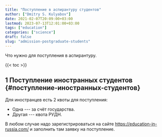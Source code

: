 ```yaml
---
title: "Поступление в аспирантуру студентов"
author: ["Dmitry S. Kulyabov"]
date: 2021-02-07T20:09:00+03:00
lastmod: 2023-07-13T12:01:00+03:00
tags: ["education"]
categories: ["science"]
draft: false
slug: "admission-postgraduate-students"
---
```


Что нужно для поступления в аспирантуру.

<!--more-->

{{< toc >}}


## <span class="section-num">1</span> Поступление иностранных студентов {#поступление-иностранных-студентов}

Для иностранцев есть 2 квоты для поступления:

-   Одна --- за счёт государства.
-   Другая --- квота РУДН.

В любом случае  надо зарегистрироваться на сайте <https://education-in-russia.com/> и заполнить там заявку на поступление.
